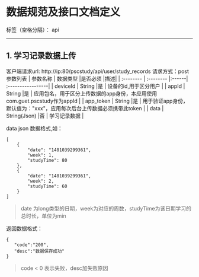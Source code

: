 # 数据规范及接口文档定义

标签（空格分隔）： api

---

## 1. 学习记录数据上传
客户端请求url: http://ip:80/pscstudy/api/user/study_records
请求方式：post
参数列表
| 参数名称      |    数据类型  |是否必须 |描述|
| :-------- | :--------     |:------| :-----------------|
| deviceId    |  String    |是   | 设备的id,用于区分用户      |
| appId    |  String    |是   | 应用包名，用于区分上传数据的app身份，本应用使用com.guet.pscstudy作为appId      |
| app_token    |  String    |是   | 用于验证app身份，默认值为："xxx"，应用每次后台上传数据必须携带此token      |
| data    |  String(Json)    |否   | 学习记录数据     |

data json 数据格式,如：

```
[
    {
        "date": "1481039299361",
        "week": 1,
        "studyTime": 80
    },
    {
        "date": "1481039299361",
        "week": 2,
        "studyTime": 60
    }
]
```
>date 为long类型的日期，week为对应的周数，studyTime为该日期学习的总时长，单位为min

返回数据格式：
```
{
   "code":"200",
   "desc":"数据保存成功"
}
```
> code < 0 表示失败，desc加失败原因

